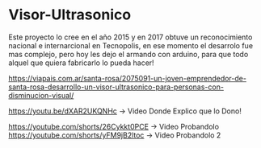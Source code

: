# Visor-Ultrasonico
Este proyecto lo cree en el año 2015 y en 2017 obtuve un reconocimiento nacional e internarcional en Tecnopolis, en ese momento el desarrolo fue mas complejo, pero hoy les dejo el armando con arduino, para que todo alquel que quiera fabricarlo lo pueda hacer!

https://viapais.com.ar/santa-rosa/2075091-un-joven-emprendedor-de-santa-rosa-desarrollo-un-visor-ultrasonico-para-personas-con-disminucion-visual/

https://youtu.be/dXAR2UKQNHc   -> Video Donde Explico que lo Dono!

https://youtube.com/shorts/26Cykkt0PCE -> Video Probandolo 
https://youtube.com/shorts/yFM9jB2ltoc -> Video Probandolo 2

